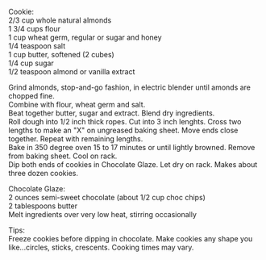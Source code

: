 ---
---
Cookie:  
2/3 cup whole natural almonds  
1 3/4 cups flour  
1 cup wheat germ, regular or sugar and honey  
1/4 teaspoon salt  
1 cup butter, softened (2 cubes)  
1/4 cup sugar  
1/2 teaspoon almond or vanilla extract  


Grind almonds, stop-and-go fashion, in electric blender until amonds are chopped fine.  
Combine with flour, wheat germ and salt.  
Beat together butter, sugar and extract.  Blend dry ingredients.  
Roll dough into 1/2 inch thick ropes. Cut into 3 inch lenghts.  Cross two lengths to make an "X" on ungreased baking sheet.  Move ends close together.
Repeat with remaining lengths.  
Bake in 350 degree oven 15 to 17 minutes or until lightly browned.  Remove from baking sheet.  Cool on rack.  
Dip both ends of cookies in Chocolate Glaze.  Let dry on rack.  Makes about three dozen cookies.


Chocolate Glaze:  
2 ounces semi-sweet chocolate (about 1/2 cup choc chips)  
2 tablespoons butter  
Melt ingredients over very low heat, stirring occasionally  

Tips:  
Freeze cookies before dipping in chocolate.
Make cookies any shape you like...circles, sticks, crescents.  Cooking times may vary.  

